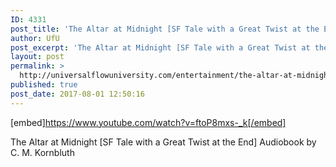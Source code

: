 ```yaml
---
ID: 4331
post_title: 'The Altar at Midnight [SF Tale with a Great Twist at the End] Audiobook'
author: UfU
post_excerpt: 'The Altar at Midnight [SF Tale with a Great Twist at the End] Audiobook by  C. M. Kornbluth'
layout: post
permalink: >
  http://universalflowuniversity.com/entertainment/the-altar-at-midnight-sf-tale-with-a-great-twist-at-the-end-audiobook/
published: true
post_date: 2017-08-01 12:50:16
---
```

[embed]https://www.youtube.com/watch?v=ftoP8mxs-_k[/embed]<br>
<p>The Altar at Midnight [SF Tale with a Great Twist at the End] Audiobook by  C. M. Kornbluth</p>